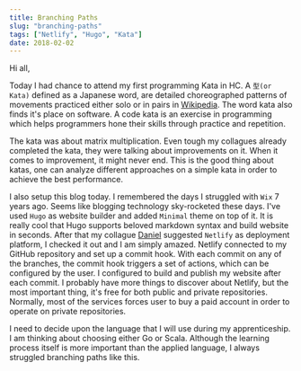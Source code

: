 ```yaml
---
title: Branching Paths
slug: "branching-paths"
tags: ["Netlify", "Hugo", "Kata"]
date: 2018-02-02
---
```


Hi all,

Today I had chance to attend my first programming Kata in HC. A `型(or Kata)` defined as a Japanese word, are detailed choreographed patterns of movements practiced either solo or in pairs in [Wikipedia](https://en.wikipedia.org/wiki/Kata). The word kata also finds it's place on software. A code kata is an exercise in programming which helps programmers hone their skills through practice and repetition.  

The kata was about matrix multiplication. Even tough my collagues already completed the kata, they were talking about improvements on it. When it comes to improvement, it might never end. This is the good thing about katas, one can analyze different approaches on a simple kata in order to achieve the best performance.  

I also setup this blog today. I remembered the days I struggled with `Wix` 7 years ago. Seems like blogging technology sky-rocketed these days. I've used `Hugo` as website builder and added `Minimal` theme on top of it. It is really cool that Hugo supports beloved markdown syntax and build website in seconds. After that my collague [Daniel](https://twitter.com/ddanielbee) suggested `Netlify` as deployment platform, I checked it out and I am simply amazed. Netlify connected to my GitHub repository and set up a commit hook. With each commit on any of the branches, the commit hook triggers a set of actions, which can be configured by the user. I configured to build and publish my website after each commit. I probably have more things to discover about Netlify, but the most important thing, it's free for both public and private repositories. Normally, most of the services forces user to buy a paid account in order to operate on private repositories.  

I need to decide upon the language that I will use during my apprenticeship. I am thinking about choosing either Go or Scala. Although the learning process itself is more important than the applied language, I always struggled branching paths like this.